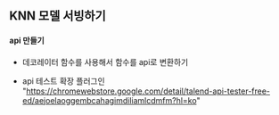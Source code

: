 ## KNN 모델 서빙하기
#### api 만들기
* 데코레이터 함수를 사용해서 함수를 api로 변환하기

* api 테스트 확장 플러그인
"https://chromewebstore.google.com/detail/talend-api-tester-free-ed/aejoelaoggembcahagimdiliamlcdmfm?hl=ko"